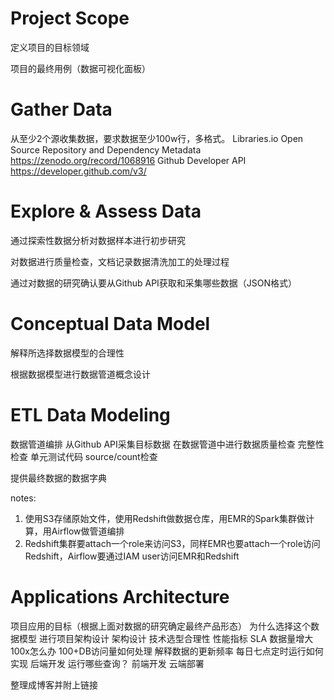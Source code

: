 # Project Scope

定义项目的目标领域

项目的最终用例（数据可视化面板）

# Gather Data

从至少2个源收集数据，要求数据至少100w行，多格式。
    Libraries.io Open Source Repository and Dependency Metadata https://zenodo.org/record/1068916
    Github Developer API https://developer.github.com/v3/

# Explore & Assess Data

通过探索性数据分析对数据样本进行初步研究

对数据进行质量检查，文档记录数据清洗加工的处理过程

通过对数据的研究确认要从Github API获取和采集哪些数据（JSON格式）

# Conceptual Data Model

解释所选择数据模型的合理性

根据数据模型进行数据管道概念设计

# ETL Data Modeling

数据管道编排
    从Github API采集目标数据
    在数据管道中进行数据质量检查
        完整性检查
        单元测试代码
        source/count检查

提供最终数据的数据字典

notes:
1. 使用S3存储原始文件，使用Redshift做数据仓库，用EMR的Spark集群做计算，用Airflow做管道编排
2. Redshift集群要attach一个role来访问S3，同样EMR也要attach一个role访问Redshift，Airflow要通过IAM user访问EMR和Redshift

# Applications Architecture

项目应用的目标（根据上面对数据的研究确定最终产品形态）
    为什么选择这个数据模型
进行项目架构设计
    架构设计
    技术选型合理性
    性能指标
        SLA
        数据量增大100x怎么办
        100+DB访问量如何处理
    解释数据的更新频率
    每日七点定时运行如何实现
    后端开发
        运行哪些查询？
    前端开发
    云端部署

整理成博客并附上链接

